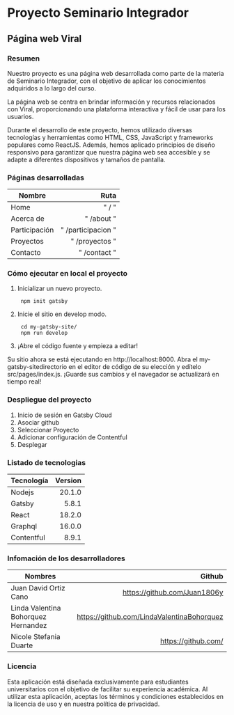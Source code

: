 # Proyecto Seminario Integrador 


## Página web Viral

### Resumen
Nuestro proyecto es una página web desarrollada como parte de la materia de Seminario Integrador, con el objetivo de aplicar los conocimientos adquiridos a lo largo del curso.

La página web se centra en brindar información y recursos relacionados con Viral, proporcionando una plataforma interactiva y fácil de usar para los usuarios.

Durante el desarrollo de este proyecto, hemos utilizado diversas tecnologías y herramientas como HTML, CSS, JavaScript y frameworks populares como ReactJS. Además, hemos aplicado principios de diseño responsivo para garantizar que nuestra página web sea accesible y se adapte a diferentes dispositivos y tamaños de pantalla.


### Páginas desarrolladas
| Nombre      | Ruta |
| --------- | -----:|
| Home  | " / " |
| Acerca de  | " /about " |
| Participación  | " /participacion " |
| Proyectos  | " /proyectos " |
| Contacto  | " /contact " |

### Cómo ejecutar en local el proyecto
1. Inicializar un nuevo proyecto.

		npm init gatsby

2. Inicie el sitio en develop modo.

		cd my-gatsby-site/
		npm run develop

3. ¡Abre el código fuente y empieza a editar!

Su sitio ahora se está ejecutando en http://localhost:8000. Abra el my-gatsby-sitedirectorio en el editor de código de su elección y edítelo src/pages/index.js. ¡Guarde sus cambios y el navegador se actualizará en tiempo real!

### Despliegue del proyecto
1. Inicio de sesión en Gatsby Cloud
2. Asociar github 
3. Seleccionar Proyecto
4. Adicionar configuración de Contentful
5. Desplegar

### Listado de tecnologias
| Tecnología      | Version |
| --------- | -----:|
| Nodejs  | 20.1.0 |
| Gatsby     |  5.8.1  |
| React     |  18.2.0  |
| Graphql     |  16.0.0  |
| Contentful      |   8.9.1  |


### Infomación de los desarrolladores
| Nombres      | Github |
| --------- | -----:|
| Juan David Ortiz Cano  | https://github.com/Juan1806y |
| Linda Valentina Bohorquez Hernandez   |   https://github.com/LindaValentinaBohorquez  |
| Nicole Stefania Duarte  | https://github.com/ |

### Licencia
Esta aplicación está diseñada exclusivamente para estudiantes universitarios con el objetivo de facilitar su experiencia académica. Al utilizar esta aplicación, aceptas los términos y condiciones establecidos en la licencia de uso y en nuestra política de privacidad.
